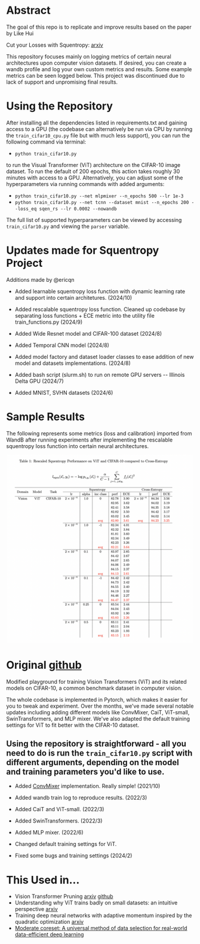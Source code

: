 # Abstract

The goal of this repo is to replicate and improve results based on the paper by Like Hui

Cut your Losses with Squentropy: [arxiv](https://arxiv.org/pdf/2302.03952.)

This repository focuses mainly on logging metrics of certain neural architectures upon computer vision datasets. If desired, you can create a wandb profile and log your own custom metrics and results. Some example metrics can be seen logged below. This project was discontinued due to lack of support and unpromising final results.

# Using the Repository

After installing all the dependencies listed in requirements.txt and gaining access to a GPU (the codebase can alternatively be run via CPU by running the ```train_cifar10_cpu.py``` file but with much less support), you can run the following command via terminal:

* `python train_cifar10.py` 

to run the Visual Transformer (ViT) architecture on the CIFAR-10 image dataset. To run the default of 200 epochs, this action takes roughly 30 minutes with access to a GPU. Alternatively, you can adjust some of the hyperparameters via running commands with added arguments:

* `python train_cifar10.py --net mlpmixer --n_epochs 500 --lr 1e-3`
* `python train_cifar10.py --net tcnn --dataset mnist --n_epochs 200 --loss_eq sqen_rs --lr 0.0002 --nowandb`

The full list of supported hyperparameters can be viewed by accessing ```train_cifar10.py``` and viewing the ```parser``` variable.

# Updates made for Squentropy Project
Additions made by @ericqn
* Added learnable squentropy loss function with dynamic learning rate and support into certain architetures. (2024/10)

* Added rescalable squentropy loss function. Cleaned up codebase by separating loss functions + ECE metric into the utility file train_functions.py (2024/9)

* Added Wide Resnet model and CIFAR-100 dataset (2024/8)

* Added Temporal CNN model (2024/8)

* Added model factory and dataset loader classes to ease addition of new model and datasets implementations. (2024/8)

* Added bash script (slurm.sh) to run on remote GPU servers -- Illinois Delta GPU (2024/7)

* Added MNIST, SVHN datasets (2024/6)

# Sample Results
The following represents some metrics (loss and calibration) imported from WandB after running experiments after implementing the rescalable squentropy loss function into certain neural architectures.

<div style="text-align: center;">
  <img src="data/images/sqen_rs_data.png" alt="Squentropy Rescaled Data" width="500"/>
</div>


# Original [github](https://github.com/kentaroy47/vision-transformers-cifar10)
Modified playground for training Vision Transformers (ViT) and its related models on CIFAR-10, a common benchmark dataset in computer vision.

The whole codebase is implemented in Pytorch, which makes it easier for you to tweak and experiment. Over the months, we've made several notable updates including adding different models like ConvMixer, CaiT, ViT-small, SwinTransformers, and MLP mixer. We've also adapted the default training settings for ViT to fit better with the CIFAR-10 dataset.

Using the repository is straightforward - all you need to do is run the `train_cifar10.py` script with different arguments, depending on the model and training parameters you'd like to use.
---
* Added [ConvMixer]((https://openreview.net/forum?id=TVHS5Y4dNvM)) implementation. Really simple! (2021/10)

* Added wandb train log to reproduce results. (2022/3)

* Added CaiT and ViT-small. (2022/3)

* Added SwinTransformers. (2022/3)

* Added MLP mixer. (2022/6)

* Changed default training settings for ViT.

* Fixed some bugs and training settings (2024/2)

# This Used in...
* Vision Transformer Pruning [arxiv](https://arxiv.org/abs/2104.08500) [github](https://github.com/Cydia2018/ViT-cifar10-pruning)
* Understanding why ViT trains badly on small datasets: an intuitive perspective [arxiv](https://arxiv.org/abs/2302.03751)
* Training deep neural networks with adaptive momentum inspired by the quadratic optimization [arxiv](https://arxiv.org/abs/2110.09057)
* [Moderate coreset: A universal method of data selection for real-world data-efficient deep learning ](https://openreview.net/forum?id=7D5EECbOaf9)

